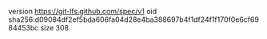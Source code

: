 version https://git-lfs.github.com/spec/v1
oid sha256:d09084df2ef5bda606fa04d28e4ba388697b4f1df24f1f170f0e6cf6984453bc
size 308
